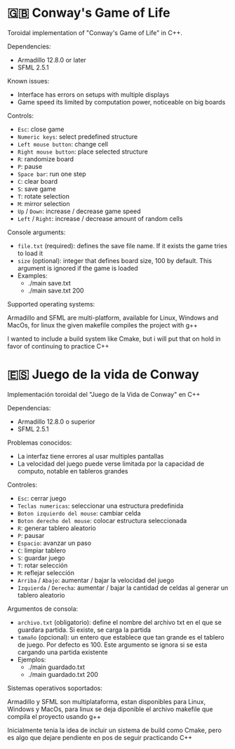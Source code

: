 
# :uk: Conway's Game of Life

Toroidal implementation of "Conway's Game of Life" in C++.

Dependencies:
* Armadillo 12.8.0 or later
* SFML 2.5.1

Known issues:
* Interface has errors on setups with multiple displays
* Game speed its limited by computation power, noticeable on big boards

Controls:

* `Esc`: close game
* `Numeric keys`: select predefined structure
* `Left mouse button`: change cell
* `Right mouse button`: place selected structure
* `R`: randomize board
* `P`: pause
* `Space bar`: run one step
* `C`: clear board
* `S`: save game
* `T`: rotate selection
* `M`: mirror selection
* `Up` / `Down`: increase / decrease game speed
* `Left` / `Right`: increase / decrease amount of random cells

Console arguments:

* `file.txt` (required): defines the save file name. If it exists the game tries to load it
* `size` (optional): integer that defines board size, 100 by default. This argument is ignored if the game is loaded
* Examples:
  * ./main save.txt
  * ./main save.txt 200

Supported operating systems:

Armadillo and SFML are multi-platform, available for Linux, Windows and MacOs, for linux the given makefile compiles the project with g++

I wanted to include a build system like Cmake, but i will put that on hold in favor of continuing to practice C++

# :es: Juego de la vida de Conway

Implementación toroidal del "Juego de la Vida de Conway" en C++

Dependencias:

* Armadillo 12.8.0 o superior
* SFML 2.5.1

Problemas conocidos:

* La interfaz tiene errores al usar multiples pantallas
* La velocidad del juego puede verse limitada por la capacidad de computo, notable en tableros grandes

Controles:

* `Esc`: cerrar juego
* `Teclas numericas`: seleccionar una estructura predefinida
* `Boton izquierdo del mouse`: cambiar celda
* `Boton derecho del mouse`: colocar estructura seleccionada
* `R`: generar tablero aleatorio
* `P`: pausar
* `Espacio`: avanzar un paso
* `C`: limpiar tablero
* `S`: guardar juego
* `T`: rotar selección
* `M`: reflejar selección
* `Arriba` / `Abajo`: aumentar / bajar la velocidad del juego
* `Izquierda` / `Derecha`: aumentar / bajar la cantidad de celdas al generar un tablero aleatorio

Argumentos de consola:

* `archivo.txt` (obligatorio): define el nombre del archivo txt en el que se guardara partida. Si existe, se carga la partida
* `tamaño` (opcional): un entero que establece que tan grande es el tablero de juego. Por defecto es 100. Este argumento se ignora si se esta cargando una partida existente
* Ejemplos:
  * ./main guardado.txt
  * ./main guardado.txt 200

Sistemas operativos soportados:

Armadillo y SFML son multiplataforma, estan disponibles para Linux, Windows y MacOs, para linux se deja diponible el archivo makefile que compila el proyecto usando g++

Inicialmente tenia la idea de incluir un sistema de build como Cmake, pero es algo que dejare pendiente en pos de seguir practicando C++